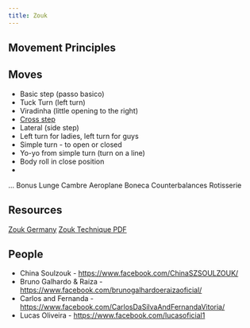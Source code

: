 ```yaml
---
title: Zouk
---
```


## Movement Principles



## Moves
- Basic step (passo basico)
- Tuck Turn (left turn)
- Viradinha (little opening to the right)
- [Cross step](https://www.youtube.com/watch?v=PJeoBHZWhaE&list=PLX4_mMhPPI2DMTbH1fcsFn2tVnnMA--bK&index=5)
- Lateral (side step)
- Left turn for ladies, left turn for guys
- Simple turn - to open or closed
- Yo-yo from simple turn (turn on a line)
- Body roll in close position
-


...
Bonus
Lunge
Cambre
Aeroplane
Boneca
Counterbalances
Rotisserie

## Resources
[Zouk Germany](https://www.youtube.com/channel/UCN1HHBlxByX8Doqy0Jv5LUw/playlists)
[Zouk Technique PDF](https://drive.google.com/open?id=1gjkgmjSTdvIvIgztDy52EOlQ4kzJYgvA)

## People
- China Soulzouk - https://www.facebook.com/ChinaSZSOULZOUK/
- Bruno Galhardo & Raiza -https://www.facebook.com/brunogalhardoeraizaoficial/
- Carlos and Fernanda - https://www.facebook.com/CarlosDaSilvaAndFernandaVitoria/
- Lucas Oliveira - https://www.facebook.com/lucasoficial1
